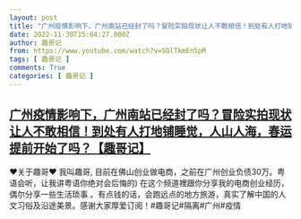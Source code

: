 ```yaml
---
layout: post
title: "广州疫情影响下，广州南站已经封了吗？冒险实拍现状让人不敢相信！到处有人打地铺睡觉，人山人海，春运提前开始了吗？【趣哥记】"
date: 2022-11-30T15:04:27.000Z
author: 趣哥记
from: https://www.youtube.com/watch?v=SOlTkmEn5pM
tags: [ 趣哥记 ]
comments: True
categories: [ 趣哥记 ]
---
```

<!--1669820667000-->
[广州疫情影响下，广州南站已经封了吗？冒险实拍现状让人不敢相信！到处有人打地铺睡觉，人山人海，春运提前开始了吗？【趣哥记】](https://www.youtube.com/watch?v=SOlTkmEn5pM)
------

<div>
♥关于趣哥♥ 我叫趣哥,  目前在佛山创业做电商，之前在广州创业负债30万。粤语会听，让我讲粤语你绝对会后悔的) 在这个频道裡跟你分享我的电商创业经历，偶尔分享一些生活琐事 。有点钱的话，会跑远点的地方旅游，真实了解中国的人文习俗及沿途美景。感谢大家厚爱订阅！#趣哥记#隔离#广州#疫情
</div>
